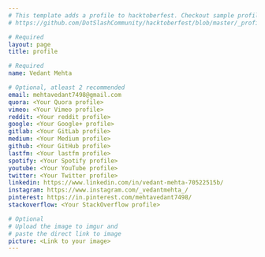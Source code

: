 ```yaml
---
# This template adds a profile to hacktoberfest. Checkout sample profile at
# https://github.com/DotSlashCommunity/hacktoberfest/blob/master/_profile/ksdme.md

# Required
layout: page
title: profile

# Required
name: Vedant Mehta

# Optional, atleast 2 recommended
email: mehtavedant7498@gmail.com
quora: <Your Quora profile>
vimeo: <Your Vimeo profile>
reddit: <Your reddit profile>
google: <Your Google+ profile>
gitlab: <Your GitLab profile>
medium: <Your Medium profile>
github: <Your GitHub profile> 
lastfm: <Your lastfm profile>
spotify: <Your Spotify profile>
youtube: <Your YouTube profile>
twitter: <Your Twitter profile>
linkedin: https://www.linkedin.com/in/vedant-mehta-70522515b/
instagram: https://www.instagram.com/_vedantmehta_/
pinterest: https://in.pinterest.com/mehtavedant7498/
stackoverflow: <Your StackOverflow profile>

# Optional
# Upload the image to imgur and
# paste the direct link to image
picture: <Link to your image>
---
```


